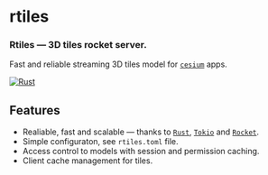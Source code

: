 # rtiles
### Rtiles &mdash; 3D tiles rocket server.  
Fast and reliable streaming 3D tiles model for [`cesium`](https://github.com/CesiumGS/cesium) apps. 

[![Rust](https://github.com/ishiev/rtiles/actions/workflows/rust.yml/badge.svg)](https://github.com/ishiev/rtiles/actions/workflows/rust.yml)

## Features
- Realiable, fast and scalable &mdash; thanks to [`Rust`](https://github.com/rust-lang/rust), [`Tokio`](https://github.com/tokio-rs/tokio) and [`Rocket`](https://github.com/SergioBenitez/Rocket).
- Simple configuraton, see `rtiles.toml` file.
- Access control to models with session and permission caching.
- Сlient cache management for tiles.
